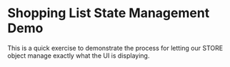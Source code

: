 # Shopping List State Management Demo

This is a quick exercise to demonstrate the process for letting our STORE object manage exactly what the UI is displaying.

